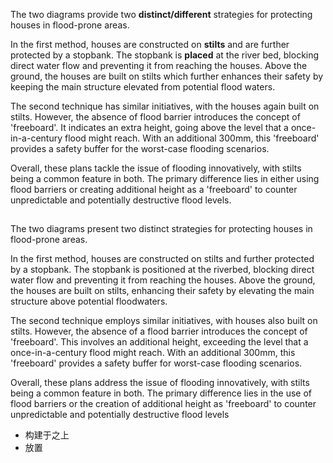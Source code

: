 The two diagrams provide two **distinct/different** strategies for protecting houses in flood-prone areas.

In the first method, houses are constructed on **stilts** and are further protected by a stopbank. The stopbank is **placed** at the river bed, blocking direct water flow and preventing it from reaching the houses. Above the ground, the houses are built on stilts which further enhances their safety by keeping the main structure elevated from potential flood waters.

The second technique has similar initiatives, with the houses again built on stilts. However, the absence of flood barrier introduces the concept of 'freeboard'. It indicates an extra height, going above the level that a once-in-a-century flood might reach. With an additional 300mm, this 'freeboard' provides a safety buffer for the worst-case flooding scenarios.

Overall, these plans tackle the issue of flooding innovatively, with stilts being a common feature in both. The primary difference lies in either using flood barriers or creating additional height as a 'freeboard' to counter unpredictable and potentially destructive flood levels.

##

The two diagrams present two distinct strategies for protecting houses in flood-prone areas.

In the first method, houses are constructed on stilts and further protected by a stopbank. The stopbank is positioned at the riverbed, blocking direct water flow and preventing it from reaching the houses. Above the ground, the houses are built on stilts, enhancing their safety by elevating the main structure above potential floodwaters.

The second technique employs similar initiatives, with houses also built on stilts. However, the absence of a flood barrier introduces the concept of 'freeboard'. This involves an additional height, exceeding the level that a once-in-a-century flood might reach. With an additional 300mm, this 'freeboard' provides a safety buffer for worst-case flooding scenarios.

Overall, these plans address the issue of flooding innovatively, with stilts being a common feature in both. The primary difference lies in the use of flood barriers or the creation of additional height as 'freeboard' to counter unpredictable and potentially destructive flood levels

- 构建于之上
- 放置
